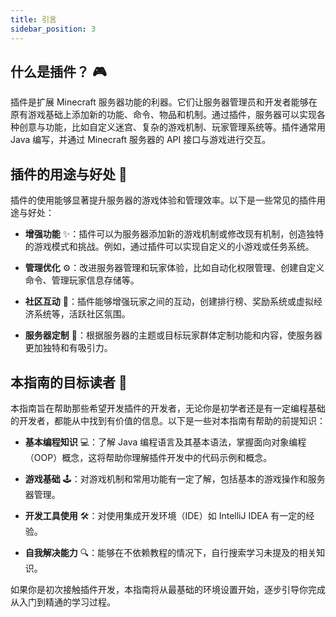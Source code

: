 ```yaml
---
title: 引言
sidebar_position: 3
---
```


## 什么是插件？ 🎮

插件是扩展 Minecraft 服务器功能的利器。它们让服务器管理员和开发者能够在原有游戏基础上添加新的功能、命令、物品和机制。通过插件，服务器可以实现各种创意与功能，比如自定义迷宫、复杂的游戏机制、玩家管理系统等。插件通常用 Java 编写，并通过 Minecraft 服务器的 API 接口与游戏进行交互。

## 插件的用途与好处 🚀

插件的使用能够显著提升服务器的游戏体验和管理效率。以下是一些常见的插件用途与好处：

- **增强功能** ✨：插件可以为服务器添加新的游戏机制或修改现有机制，创造独特的游戏模式和挑战。例如，通过插件可以实现自定义的小游戏或任务系统。

- **管理优化** ⚙️：改进服务器管理和玩家体验，比如自动化权限管理、创建自定义命令、管理玩家信息存储等。

- **社区互动** 🤝：插件能够增强玩家之间的互动，创建排行榜、奖励系统或虚拟经济系统等，活跃社区氛围。

- **服务器定制** 🎨：根据服务器的主题或目标玩家群体定制功能和内容，使服务器更加独特和有吸引力。

## 本指南的目标读者 🎯

本指南旨在帮助那些希望开发插件的开发者，无论你是初学者还是有一定编程基础的开发者，都能从中找到有价值的信息。以下是一些对本指南有帮助的前提知识：

- **基本编程知识** 💻：了解 Java 编程语言及其基本语法，掌握面向对象编程（OOP）概念，这将帮助你理解插件开发中的代码示例和概念。

- **游戏基础** 🕹️：对游戏机制和常用功能有一定了解，包括基本的游戏操作和服务器管理。

- **开发工具使用** 🛠️：对使用集成开发环境（IDE）如 IntelliJ IDEA 有一定的经验。

- **自我解决能力** 🔍：能够在不依赖教程的情况下，自行搜索学习未提及的相关知识。

如果你是初次接触插件开发，本指南将从最基础的环境设置开始，逐步引导你完成从入门到精通的学习过程。
